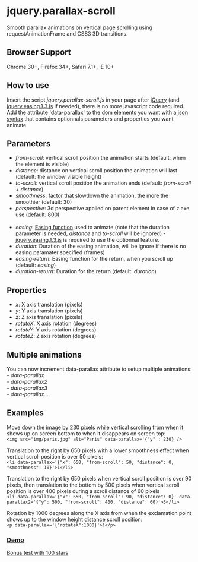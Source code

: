 # jquery.parallax-scroll
Smooth parallax animations on vertical page scrolling using requestAnimationFrame and CSS3 3D transitions.

<h2>Browser Support</h2>
Chrome 30+, Firefox 34+, Safari 7.1+, IE 10+

<h2>How to use</h2>
Insert the script <em>jquery.parallax-scroll.js</em> in your page after <a href="http://jquery.com/download/" target="_blank">jQuery</a> (and <a href="http://gsgd.co.uk/sandbox/jquery/easing/jquery.easing.1.3.js" target="_blank">jquery.easing.1.3.js</a> if needed), there is no more javascript code required.<br/>
Add the attribute 'data-parallax' to the dom elements you want with a <a href="http://en.wikipedia.org/wiki/JSON#Data_types.2C_syntax_and_example" target="_blank">json syntax</a> that contains optionnals parameters and properties you want animate.

<h2>Parameters</h2>
<ul>
	<li><em>from-scroll</em>: vertical scroll position the animation starts (default: when the element is visible)</li>
	<li><em>distance</em>: distance on vertical scroll position the animation will last (default: the window visible height)</li>
	<li><em>to-scroll</em>: vertical scroll position the animation ends (default: <em>from-scroll</em> + <em>distance</em>)</li>
	<li><em>smoothness</em>: factor that slowdown the animation, the more the smoothier (default: 30)</li>
	<li><em>perspective</em>: 3d perspective applied on parent element in case of z axe use (default: 800)</li><br/>
	<li><em>easing</em>: <a href="http://gsgd.co.uk/sandbox/jquery/easing/" target="_blank">Easing function</a> used to animate (note that the duration parameter is needed, <em>distance</em> and <em>to-scroll</em> will be ignored) - <a href="http://gsgd.co.uk/sandbox/jquery/easing/jquery.easing.1.3.js" target="_blank">jquery.easing.1.3.js</a> is required to use the optionnal feature.</li>
	<li><em>duration</em>: Duration of the easing animation, will be ignore if there is no easing paramater specified (frames)
	<li><em>easing-return</em>: Easing function for the return, when you scroll up (default: <em>easing</em>)</li>
	<li><em>duration-return</em>: Duration for the return (default: <em>duration</em>)</li>
	
</ul>

<h2>Properties</h2>
<ul>
	<li><em>x</em>: X axis translation (pixels)</li>
	<li><em>y</em>: Y axis translation (pixels)</li>
	<li><em>z</em>: Z axis translation (pixels)</li>
	<li><em>rotateX</em>: X axis rotation (degrees)</li>
	<li><em>rotateY</em>: Y axis rotation (degrees)</li>
	<li><em>rotateZ</em>: Z axis rotation (degrees)</li>
</ul>

<h2>Multiple animations</h2>
You can now increment data-parallax attribute to setup multiple animations:<br/>
- <em>data-parallax</em><br/>
- <em>data-parallax2</em><br/>
- <em>data-parallax3</em><br/>
- <em>data-parallax...</em>

<h2>Examples</h2>
<p>
	Move down the image by 230 pixels while vertical scrolling from when it shows up on screen bottom to when it disappears on screen top:<br/>
	<code>&lt;img src="img/paris.jpg" alt="Paris" data-parallax='{"y" : 230}'/&gt;</code>
</p>
<p>
	Translation to the right by 650 pixels with a lower smoothness effect when vertical scroll position is over 50 pixels:<br/>
	<code>&lt;li data-parallax='{"x": 650, "from-scroll": 50, "distance": 0, "smoothness": 10}'&gt;1&lt;/li&gt;</code>
</p>
<p>
	Translation to the right by 650 pixels when vertical scroll position is over 90 pixels, then translation to the bottom by 500 pixels when vertical scroll position is over 400 pixels during a scroll distance of 60 pixels<br/>
	<code>&lt;li data-parallax='{"x": 650, "from-scroll": 90, "distance": 0}' data-parallax2='{"y": 500, "from-scroll": 400, "distance": 60}'&gt;3&lt;/li&gt;</code>
</p>
<p>
	Rotation by 1000 degrees along the X axis from when the exclamation point shows up to the window height distance scroll position:<br/>
	<code>&lt;p data-parallax='{"rotateX":1000}'&gt;!&lt;/p&gt;</code>
</p>

<h3><a href="http://free.matthieu.com/jquery.parallax-scroll/demo.html" target="_blank">Demo</a></h3>
<p><a href="http://free.matthieu.com/jquery.parallax-scroll/stars.html" target="_blank">Bonus test with 100 stars</a></p>